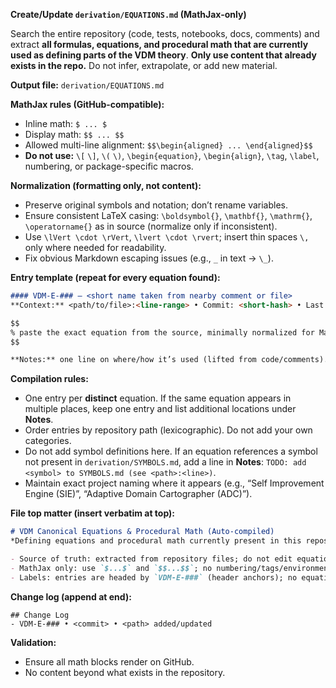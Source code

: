 **Create/Update `derivation/EQUATIONS.md` (MathJax-only)**

Search the entire repository (code, tests, notebooks, docs, comments) and extract **all formulas, equations, and procedural math that are currently used as defining parts of the VDM theory**. **Only use content that already exists in the repo.** Do not infer, extrapolate, or add new material.

**Output file:** `derivation/EQUATIONS.md`

**MathJax rules (GitHub-compatible):**

* Inline math: `$ ... $`
* Display math: `$$ ... $$`
* Allowed multi-line alignment: `$$\begin{aligned} ... \end{aligned}$$`
* **Do not use:** `\[` `\]`, `\(` `\)`, `\begin{equation}`, `\begin{align}`, `\tag`, `\label`, numbering, or package-specific macros.

**Normalization (formatting only, not content):**

* Preserve original symbols and notation; don’t rename variables.
* Ensure consistent LaTeX casing: `\boldsymbol{}`, `\mathbf{}`, `\mathrm{}`, `\operatorname{}` as in source (normalize only if inconsistent).
* Use `\lVert \cdot \rVert`, `\lvert \cdot \rvert`; insert thin spaces `\,` only where needed for readability.
* Fix obvious Markdown escaping issues (e.g., `_` in text → `\_`).

**Entry template (repeat for every equation found):**

```markdown
#### VDM-E-### — <short name taken from nearby comment or file>
**Context:** <path/to/file>:<line-range> • Commit: <short-hash> • Last Updated: <datetime>

$$
% paste the exact equation from the source, minimally normalized for MathJax if needed
$$

**Notes:** one line on where/how it’s used (lifted from code/comments).
```

**Compilation rules:**

* One entry per **distinct** equation. If the same equation appears in multiple places, keep one entry and list additional locations under **Notes**.
* Order entries by repository path (lexicographic). Do not add your own categories.
* Do not add symbol definitions here. If an equation references a symbol not present in `derivation/SYMBOLS.md`, add a line in **Notes**: `TODO: add <symbol> to SYMBOLS.md (see <path>:<line>)`.
* Maintain exact project naming where it appears (e.g., “Self Improvement Engine (SIE)”, “Adaptive Domain Cartographer (ADC)”).

**File top matter (insert verbatim at top):**

```markdown
# VDM Canonical Equations & Procedural Math (Auto-compiled)
*Defining equations and procedural math currently present in this repository.*

- Source of truth: extracted from repository files; do not edit equations here without updating their sources.
- MathJax only: use `$...$` and `$$...$$`; no numbering/tags/environments not supported by GitHub.
- Labels: entries are headed by `VDM-E-###` (header anchors); no equation tags inside MathJax.
```

**Change log (append at end):**

```
## Change Log
- VDM-E-### • <commit> • <path> added/updated
```

**Validation:**

* Ensure all math blocks render on GitHub.
* No content beyond what exists in the repository.
